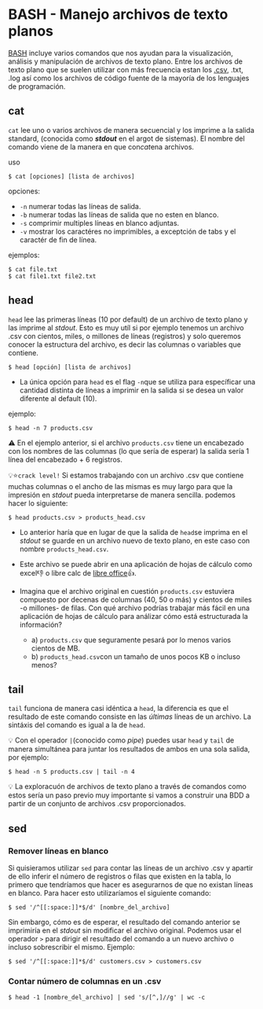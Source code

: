 # BASH - Manejo archivos de texto planos
[BASH](https://github.com/ljperez001/mkiteasy/blob/master/0.1-BASH-Intro.md) incluye varios comandos que nos ayudan para la visualización, análisis y manipulación de archivos de texto plano. Entre los archivos de texto plano que se suelen utilizar con más frecuencia estan los [.csv](https://github.com/ljperez001/mkiteasy/blob/master/1.2-SQL-Data_Import_Export.md#archivos-csv), .txt, .log así como los archivos de código fuente de la mayoría de los lenguajes de programación.

## cat
`cat` lee uno o varios archivos de manera secuencial y los imprime a la salida standard, (conocida como ***stdout*** en el argot de sistemas). El nombre del comando viene de la manera en que con*cat*ena archivos.

 uso
 ```command
 $ cat [opciones] [lista de archivos]
 ```
 opciones:
  - `-n` numerar todas las líneas de salida.
  - `-b` numerar todas las líneas de salida que no esten en blanco.
  - `-s` comprimir multiples líneas en blanco adjuntas.
  - `-v` mostrar los caractéres no imprimibles, a exceptción de tabs y el caractér de fin de línea.
  
ejemplos:
```console
$ cat file.txt
$ cat file1.txt file2.txt
```
 
 ## head
 `head` lee las primeras líneas (10 por default) de un archivo de texto plano y las imprime al *stdout*. Esto es muy utíl si por ejemplo tenemos un archivo .csv con cientos, miles, o millones de líneas (registros) y solo queremos conocer la estructura del archivo, es decir las columnas o variables que contiene.

 ```command
 $ head [opción] [lista de archivos]
 ```
- La única opción para `head` es el flag `-n`que se utiliza para específicar una cantidad distinta de líneas a imprimir en la salida si se desea un valor diferente al default (10). 

ejemplo:
```console
$ head -n 7 products.csv
``` 
:warning: En el ejemplo anterior, si el archivo `products.csv` tiene un encabezado con los nombres de las columnas (lo que sería de esperar) la salida sería 1 línea del encabezado + 6 registros.

 :bulb::star:`crack level!` Si estamos trabajando con un archivo .csv que contiene muchas columnas o el ancho de las mismas es muy largo para que la impresión en *stdout* pueda interpretarse de manera sencilla. podemos hacer lo siguiente:
 
  ```console
 $ head products.csv > products_head.csv
 ```
   - Lo anterior haría que en lugar de que la salida de `head`se imprima en el *stdout* se guarde en un archivo nuevo de texto plano, en este caso con nombre `products_head.csv`. 

   - Este archivo se puede abrir en una aplicación de hojas de cálculo como excel:thumbsdown: o libre calc de [libre office](https://www.libreoffice.org/discover/libreoffice/):thumbsup:.
   
   - Imagina que el archivo original en cuestión `products.csv` estuviera compuesto por decenas de columnas (40, 50 o más) y cientos de miles -o millones- de filas. Con qué archivo podrías trabajar más fácil en una aplicación de hojas de cálculo para análizar cómo está estructurada la información? 
      - a) `products.csv` que seguramente pesará por lo menos varios cientos de MB.
      - b) `products_head.csv`con un tamaño de unos pocos KB o incluso menos?
 
 ## tail
 `tail` funciona de manera casi idéntica a `head`, la diferencia es que el resultado de este comando consiste en las *últimas* líneas de un archivo. La sintáxis del comando es igual a la de `head`.
 
 :bulb: Con el operador `|`(conocido como *pipe*) puedes usar `head` y `tail` de manera simultánea para juntar los resultados de ambos en una sola salida, por ejemplo:
 
 ```console
 $ head -n 5 products.csv | tail -n 4
 ```
  

:bulb: La exploracuón de archivos de texto plano a través de comandos como estos sería un paso previo muy importante si vamos a construir una BDD a partir de un conjunto de archivos .csv proporcionados. 

## sed

### Remover líneas en blanco
Si quisieramos utilizar `sed` para contar las líneas de un archivo .csv y apartir de ello inferir el número de registros o filas que existen en la tabla, lo primero que tendríamos que hacer es asegurarnos de que no existan líneas en blanco. Para hacer esto utilizaríamos el siguiente comando:

```console
$ sed '/^[[:space:]]*$/d' [nombre_del_archivo]
```

Sin embargo, cómo es de esperar, el resultado del comando anterior se imprimiría en el *stdout* sin modificar el archivo original. Podemos usar el operador `>` para dirigir el resultado del comando a un nuevo archivo o incluso sobrescribir el mismo. Ejemplo:

```console
$ sed '/^[[:space:]]*$/d' customers.csv > customers.csv
```

### Contar número de columnas en un .csv
```console
$ head -1 [nombre_del_archivo] | sed 's/[^,]//g' | wc -c
```
